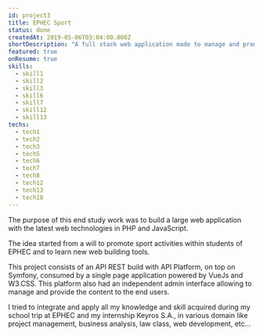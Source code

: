 ```yaml
---
id: project3
title: EPHEC Sport
status: done
createdAt: 2019-05-06T03:04:00.000Z
shortDescription: "A full stack web application made to manage and promote EPHEC Sport"
featured: true
onResume: true
skills:
  - skill1
  - skill2
  - skill3
  - skill6
  - skill7
  - skill12
  - skill13
techs:
  - tech1
  - tech2
  - tech3
  - tech5
  - tech6
  - tech7
  - tech8
  - tech12
  - tech13
  - tech18
---
```

The purpose of this end study work was to build a large web application with the latest web technologies in PHP and JavaScript.

The idea started from a will to promote sport activities within students of EPHEC and to learn new web building tools.

This project consists of an API REST build with API Platform, on top on Symfony, consumed by a single page application powered by VueJs and W3.CSS.
This platform also had an independent admin interface allowing to manage and provide the content to the end users.

I tried to integrate and apply all my knowledge and skill acquired during my school trip at EPHEC and my internship Keyros S.A., in various domain like project management, business analysis, law class, web development, etc...
